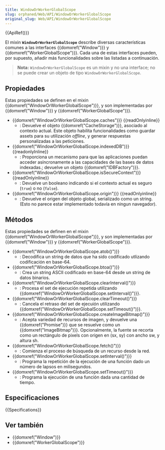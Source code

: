 ```yaml
---
title: WindowOrWorkerGlobalScope
slug: orphaned/Web/API/WindowOrWorkerGlobalScope
original_slug: Web/API/WindowOrWorkerGlobalScope
---
```


{{ApiRef()}}

El mixin **`WindowOrWorkerGlobalScope`** describe diversas características comunes a las interfaces {{domxref("Window")}} y {{domxref("WorkerGlobalScope")}}. Cada una de estas interfaces pueden, por supuesto, añadir más funcionalidades sobre las listadas a continuación.

> **Nota:** `WindowOrWorkerGlobalScope` es un mixin y no una interface; no se puede crear un objeto de tipo `WindowOrWorkerGlobalScope`.

## Propiedades

Estas propiedades se definen en el mixin {{domxref("WindowOrWorkerGlobalScope")}}, y son implementadas por {{domxref("Window")}} y {{domxref("WorkerGlobalScope")}}.

- {{domxref("WindowOrWorkerGlobalScope.caches")}} {{readOnlyinline}}
  - : Devuelve el objeto {{domxref("CacheStorage")}}, asociado al contexto actual. Este objeto habilita funcionalidades como guardar assets para su utilización _offline_, y generar respuestas personalizadas a las peticiones.
- {{domxref("WindowOrWorkerGlobalScope.indexedDB")}} {{readonlyInline}}
  - : Proporciona un mecanismo para que las aplicaciones puedan acceder asíncronamente a las capacidades de las bases de datos indexadas.; devuelve un objeto {{domxref("IDBFactory")}}.
- {{domxref("WindowOrWorkerGlobalScope.isSecureContext")}} {{readOnlyinline}}
  - : Devuelve un booleano indicando si el contexto actual es seguro (`true`) o no (`false`).
- {{domxref("WindowOrWorkerGlobalScope.origin")}} {{readOnlyinline}}
  - : Devuelve el origen del objeto global, serializado como un string. (Esto no parece estar implementado todavía en ningun navegador).

## Métodos

Estas propiedades se definen en el mixin {{domxref("WindowOrWorkerGlobalScope")}}, y son implementadas por {{domxref("Window")}} y {{domxref("WorkerGlobalScope")}}.

- {{domxref("WindowOrWorkerGlobalScope.atob()")}}
  - : Decodifica un string de datos que ha sido codificado utlizando codificación en base-64.
- {{domxref("WindowOrWorkerGlobalScope.btoa()")}}
  - : Crea un string ASCII codificado en base-64 desde un string de datos binarios.
- {{domxref("WindowOrWorkerGlobalScope.clearInterval()")}}
  - : Procesa el set de ejecución repetida utilizando {{domxref("WindowOrWorkerGlobalScope.setInterval()")}}.
- {{domxref("WindowOrWorkerGlobalScope.clearTimeout()")}}
  - : Cancela el retraso del set de ejecuión utilizando {{domxref("WindowOrWorkerGlobalScope.setTimeout()")}}.
- {{domxref("WindowOrWorkerGlobalScope.createImageBitmap()")}}
  - : Acepta variedad de recursos de imagen, y devuelve una {{domxref("Promise")}} que se resuelve como un {{domxref("ImageBitmap")}}. Opcionalmente, la fuente se recorta como un rectángulo de pixels con origen en (sx, sy) con ancho sw, y altura sh.
- {{domxref("WindowOrWorkerGlobalScope.fetch()")}}
  - : Comienza el proceso de búsqueda de un recurso desde la red.
- {{domxref("WindowOrWorkerGlobalScope.setInterval()")}}
  - : Programa la repetición de la ejecución de una función dado un número de lapsos en milisegundos.
- {{domxref("WindowOrWorkerGlobalScope.setTimeout()")}}
  - : Programa la ejecución de una función dada una cantidad de tiempo.

## Especificaciones

{{Specifications}}

## Ver también

- {{domxref("Window")}}
- {{domxref("WorkerGlobalScope")}}

